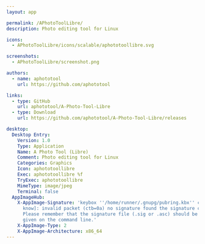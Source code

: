 ```yaml
---
layout: app

permalink: /APhotoToolLibre/
description: Photo editing tool for Linux

icons:
  - APhotoToolLibre/icons/scalable/aphototoollibre.svg

screenshots:
  - APhotoToolLibre/screenshot.png

authors:
  - name: aphototool
    url: https://github.com/aphototool

links:
  - type: GitHub
    url: aphototool/A-Photo-Tool-Libre
  - type: Download
    url: https://github.com/aphototool/A-Photo-Tool-Libre/releases

desktop:
  Desktop Entry:
    Version: 1.0
    Type: Application
    Name: A Photo Tool (Libre)
    Comment: Photo editing tool for Linux
    Categories: Graphics
    Icon: aphototoollibre
    Exec: aphototoollibre %f
    TryExec: aphototoollibre
    MimeType: image/jpeg
    Terminal: false
  AppImageHub:
    X-AppImage-Signature: 'keybox ''/home/runner/.gnupg/pubring.kbx'' created [don''t
      know]: invalid packet (ctb=0a) no signature found the signature could not be verified.
      Please remember that the signature file (.sig or .asc) should be the first file
      given on the command line.'
    X-AppImage-Type: 2
    X-AppImage-Architecture: x86_64
---
```

